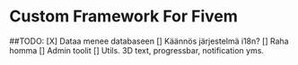<h1>Custom Framework For Fivem</h1>

##TODO:
[X] Dataa menee databaseen
[] Käännös järjestelmä i18n?
[] Raha homma
[] Admin toolit
[] Utils. 3D text, progressbar, notification yms.
